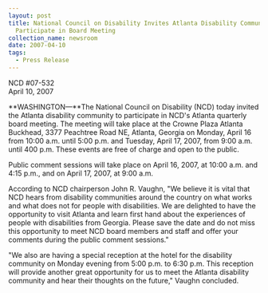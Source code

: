 ```yaml
---
layout: post
title: National Council on Disability Invites Atlanta Disability Community to
  Participate in Board Meeting
collection_name: newsroom
date: 2007-04-10
tags:
  - Press Release
---
```


NCD #07-532\
April 10, 2007

**WASHINGTON—**The National Council on Disability (NCD) today invited the Atlanta disability community to participate in NCD's Atlanta quarterly board meeting. The meeting will take place at the Crowne Plaza Atlanta Buckhead, 3377 Peachtree Road NE, Atlanta, Georgia on Monday, April 16 from 10:00 a.m. until 5:00 p.m. and Tuesday, April 17, 2007, from 9:00 a.m. until 400 p.m. These events are free of charge and open to the public.

Public comment sessions will take place on April 16, 2007, at 10:00 a.m. and 4:15 p.m., and on April 17, 2007, at 9:00 a.m.

According to NCD chairperson John R. Vaughn, "We believe it is vital that NCD hears from disability communities around the country on what works and what does not for people with disabilities. We are delighted to have the opportunity to visit Atlanta and learn first hand about the experiences of people with disabilities from Georgia. Please save the date and do not miss this opportunity to meet NCD board members and staff and offer your comments during the public comment sessions."

"We also are having a special reception at the hotel for the disability community on Monday evening from 5:00 p.m. to 6:30 p.m. This reception will provide another great opportunity for us to meet the Atlanta disability community and hear their thoughts on the future," Vaughn concluded.
